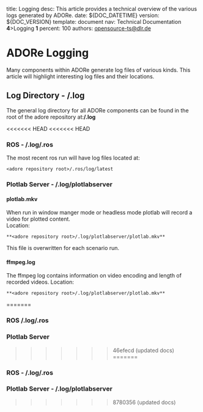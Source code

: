 title:      Logging
desc:       This article provides a technical overview of the various logs generated by ADORe.
date:       ${DOC_DATETIME}
version:    ${DOC_VERSION}
template:   document
nav:        Technical Documentation __4__>Logging __1__
percent:    100
authors:    opensource-ts@dlr.de
           
# ADORe Logging
Many components within ADORe generate log files of various kinds. This article will highlight interesting log files 
and their locations.

## Log Directory - **<adore repository root>/.log**
The general log directory for all ADORe components can be found in the root of the adore repository at:**<adore repository root>/.log**

<<<<<<< HEAD
<<<<<<< HEAD
### ROS - **<adore repository root>/.log/.ros**

The most recent ros run will have log files located at:
```
<adore repository root>/.ros/log/latest
```

### Plotlab Server - **<adore repository root>/.log/plotlabserver**

#### plotlab.mkv
When run in window manger mode or headless mode plotlab will record a video for plotted content.  
Location: 
```
**<adore repository root>/.log/plotlabserver/plotlab.mkv**
```
This file is overwritten for each scenario run.

#### ffmpeg.log
The ffmpeg log contains information on video encoding and length of recorded videos.
Location: 
```
**<adore repository root>/.log/plotlabserver/plotlab.mkv**
```
=======
### ROS **<adore repository root>/.log/.ros**

### Plotlab Server
>>>>>>> 46efecd (updated docs)
=======
### ROS - **<adore repository root>/.log/.ros**

### Plotlab Server - **<adore repository root>/.log/plotlabserver**


>>>>>>> 8780356 (updated docs)
